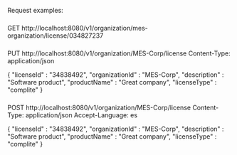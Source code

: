Request examples:

###
GET http://localhost:8080/v1/organization/mes-organization/license/034827237

###
PUT http://localhost:8080/v1/organization/MES-Corp/license
Content-Type: application/json

{
"licenseId" : "34838492",
"organizationId" : "MES-Corp",
"description" : "Software product",
"productName" : "Great company",
"licenseType" : "complite"
}

###
POST http://localhost:8080/v1/organization/MES-Corp/license
Content-Type: application/json
Accept-Language: es

{
"licenseId" : "34838492",
"organizationId" : "MES-Corp",
"description" : "Software product",
"productName" : "Great company",
"licenseType" : "complite"
}